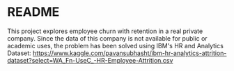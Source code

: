 # README
This project explores employee churn with retention in a real private company. Since the data of this company is not available for public or academic uses, the problem has been solved using IBM's HR and Analytics Dataset: https://www.kaggle.com/pavansubhasht/ibm-hr-analytics-attrition-dataset?select=WA_Fn-UseC_-HR-Employee-Attrition.csv 
